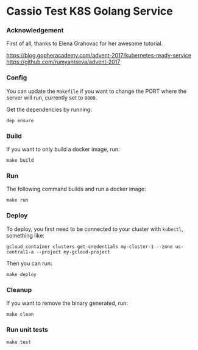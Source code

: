 # Cassio Test K8S Golang Service

### Acknowledgement

First of all, thanks to Elena Grahovac for her awesome tutorial.

<https://blog.gopheracademy.com/advent-2017/kubernetes-ready-service>
<https://github.com/rumyantseva/advent-2017>

### Config

You can update the `Makefile` if you want to change the PORT where the server will run, currently set to `8000`.

Get the dependencies by running:

`dep ensure`

### Build

If you want to only build a docker image, run:

`make build`

### Run

The following command builds and run a docker image:

`make run`

### Deploy

To deploy, you first need to be connected to your cluster with `kubectl`, something like:

`gcloud container clusters get-credentials my-cluster-1 --zone us-central1-a --project my-gcloud-project`

Then you can run:

`make deploy`

### Cleanup

If you want to remove the binary generated, run:

`make clean`

### Run unit tests

`make test`